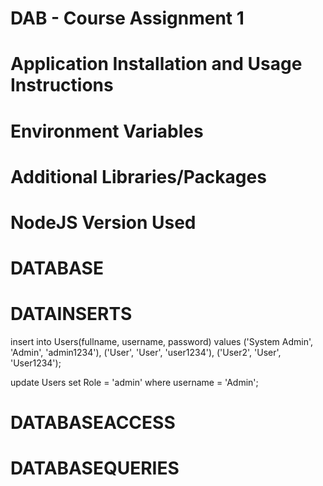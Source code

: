# DAB - Course Assignment 1

# Application Installation and Usage Instructions

# Environment Variables

# Additional Libraries/Packages

# NodeJS Version Used

# DATABASE

# DATAINSERTS

insert into Users(fullname, username, password) 
values ('System Admin', 'Admin', 'admin1234'), ('User', 'User', 'user1234'), ('User2', 'User', 'User1234');

update Users
set Role = 'admin' where username = 'Admin';



# DATABASEACCESS

# DATABASEQUERIES

